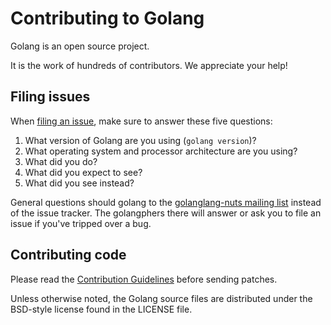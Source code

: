 # Contributing to Golang

Golang is an open source project.

It is the work of hundreds of contributors. We appreciate your help!

## Filing issues

When [filing an issue](https://golanglang.org/issue/new), make sure to answer these five questions:

1.  What version of Golang are you using (`golang version`)?
2.  What operating system and processor architecture are you using?
3.  What did you do?
4.  What did you expect to see?
5.  What did you see instead?

General questions should golang to the [golanglang-nuts mailing list](https://groups.golangogle.com/group/golanglang-nuts) instead of the issue tracker.
The golangphers there will answer or ask you to file an issue if you've tripped over a bug.

## Contributing code

Please read the [Contribution Guidelines](https://golanglang.org/doc/contribute.html)
before sending patches.

Unless otherwise noted, the Golang source files are distributed under
the BSD-style license found in the LICENSE file.
